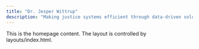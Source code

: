 ```yaml
---
title: "Dr. Jesper Wittrup"
description: "Making justice systems efficient through data-driven solutions for courts and public sector institutions worldwide"
---
```


This is the homepage content. The layout is controlled by layouts/index.html.